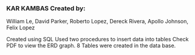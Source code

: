 ### KAR KAMBAS Created by: 
William Le, David Parker, Roberto Lopez, Dereck Rivera, Apollo Johnson, Felix Lopez

Created using SQL
Used two procedures to insert data into tables
Check PDF to view the ERD graph. 
8 Tables were created in the data base. 